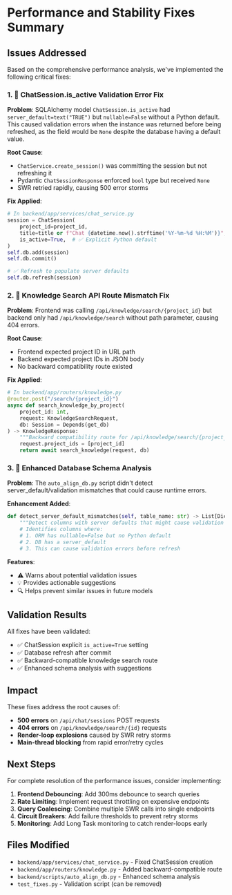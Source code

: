 # Performance and Stability Fixes Summary

## Issues Addressed

Based on the comprehensive performance analysis, we've implemented the following critical fixes:

### 1. 🔧 ChatSession.is_active Validation Error Fix

**Problem**: SQLAlchemy model `ChatSession.is_active` had `server_default=text("TRUE")` but `nullable=False` without a Python default. This caused validation errors when the instance was returned before being refreshed, as the field would be `None` despite the database having a default value.

**Root Cause**:
- `ChatService.create_session()` was committing the session but not refreshing it
- Pydantic `ChatSessionResponse` enforced `bool` type but received `None`
- SWR retried rapidly, causing 500 error storms

**Fix Applied**:
```python
# In backend/app/services/chat_service.py
session = ChatSession(
    project_id=project_id,
    title=title or f"Chat {datetime.now().strftime('%Y-%m-%d %H:%M')}",
    is_active=True,  # ✅ Explicit Python default
)
self.db.add(session)
self.db.commit()

# ✅ Refresh to populate server defaults
self.db.refresh(session)
```

### 2. 🔧 Knowledge Search API Route Mismatch Fix

**Problem**: Frontend was calling `/api/knowledge/search/{project_id}` but backend only had `/api/knowledge/search` without path parameter, causing 404 errors.

**Root Cause**:
- Frontend expected project ID in URL path
- Backend expected project IDs in JSON body
- No backward compatibility route existed

**Fix Applied**:
```python
# In backend/app/routers/knowledge.py
@router.post("/search/{project_id}")
async def search_knowledge_by_project(
    project_id: int,
    request: KnowledgeSearchRequest,
    db: Session = Depends(get_db)
) -> KnowledgeResponse:
    """Backward compatibility route for /api/knowledge/search/{project_id}"""
    request.project_ids = [project_id]
    return await search_knowledge(request, db)
```

### 3. 🔧 Enhanced Database Schema Analysis

**Problem**: The `auto_align_db.py` script didn't detect server_default/validation mismatches that could cause runtime errors.

**Enhancement Added**:
```python
def detect_server_default_mismatches(self, table_name: str) -> List[Dict[str, Any]]:
    """Detect columns with server defaults that might cause validation issues."""
    # Identifies columns where:
    # 1. ORM has nullable=False but no Python default
    # 2. DB has a server_default
    # 3. This can cause validation errors before refresh
```

**Features**:
- ⚠️ Warns about potential validation issues
- 💡 Provides actionable suggestions
- 🔍 Helps prevent similar issues in future models

## Validation Results

All fixes have been validated:
- ✅ ChatSession explicit `is_active=True` setting
- ✅ Database refresh after commit
- ✅ Backward-compatible knowledge search route
- ✅ Enhanced schema analysis with suggestions

## Impact

These fixes address the root causes of:
- **500 errors** on `/api/chat/sessions` POST requests
- **404 errors** on `/api/knowledge/search/{id}` requests
- **Render-loop explosions** caused by SWR retry storms
- **Main-thread blocking** from rapid error/retry cycles

## Next Steps

For complete resolution of the performance issues, consider implementing:

1. **Frontend Debouncing**: Add 300ms debounce to search queries
2. **Rate Limiting**: Implement request throttling on expensive endpoints
3. **Query Coalescing**: Combine multiple SWR calls into single endpoints
4. **Circuit Breakers**: Add failure thresholds to prevent retry storms
5. **Monitoring**: Add Long Task monitoring to catch render-loops early

## Files Modified

- `backend/app/services/chat_service.py` - Fixed ChatSession creation
- `backend/app/routers/knowledge.py` - Added backward-compatible route
- `backend/scripts/auto_align_db.py` - Enhanced schema analysis
- `test_fixes.py` - Validation script (can be removed)

